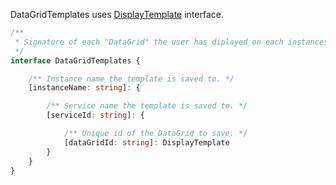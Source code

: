 DataGridTemplates uses [DisplayTemplate](#displaytemplate) interface.

```typescript
/**
 * Signature of each "DataGrid" the user has diplayed on each instances and services.
 */
interface DataGridTemplates {

    /** Instance name the template is saved to. */
    [instanceName: string]: {

        /** Service name the template is saved to. */
        [serviceId: string]: {

            /** Unique id of the DataGrid to save. */
            [dataGridId: string]: DisplayTemplate
        }
    }
}
```